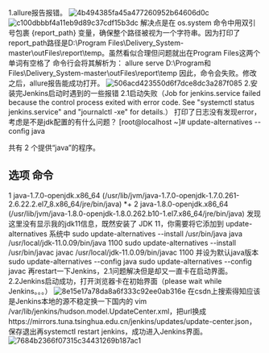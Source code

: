 1.allure报告报错。
![4b494385fa45a477260952b64606d0c](https://github.com/user-attachments/assets/731ee6e5-8569-49ee-8c3a-6b99afbc19a9)
![c100dbbbf4a11eb9d89c37cdf15b3dc](https://github.com/user-attachments/assets/db028f12-8e78-41ab-a03c-f06b34eb37a7)
解决点是在 os.system 命令中用双引号包裹 {report_path} 变量，确保整个路径被视为一个字符串。因为打印了report_path路径是D:\Program Files\Delivery_System-master\outFiles\report\temp。虽然看似合理但问题就出在Program Files这两个单词有空格了
命令行会将其解析为：
allure serve D:\Program和Files\Delivery_System-master\outFiles\report\temp
因此，命令会失败。修改之后，allure报告能成功打开。
![506acd423550d6f7dce8dc3a287f085](https://github.com/user-attachments/assets/93217d58-4d1f-488e-bab1-79cf5d4ff56a)
2.安装完Jenkins启动时遇到的一些报错
2.1启动失败（Job for jenkins.service failed because the control process exited with error code. See "systemctl status jenkins.service" and "journalctl -xe" for details.）
打印了日志没有发现error，考虑是不是jdk配置的有什么问题？
[root@localhost ~]# update-alternatives --config java

共有 2 个提供“java”的程序。

  选项    命令
-----------------------------------------------
   1           java-1.7.0-openjdk.x86_64 (/usr/lib/jvm/java-1.7.0-openjdk-1.7.0.261-2.6.22.2.el7_8.x86_64/jre/bin/java)
*+ 2           java-1.8.0-openjdk.x86_64 (/usr/lib/jvm/java-1.8.0-openjdk-1.8.0.262.b10-1.el7.x86_64/jre/bin/java)
发现这里没有显示我的jdk11信息，既然安装了 JDK 11，你需要将它添加到 update-alternatives 系统中
sudo update-alternatives --install /usr/bin/java java /usr/local/jdk-11.0.09/bin/java 1100
sudo update-alternatives --install /usr/bin/javac javac /usr/local/jdk-11.0.09/bin/javac 1100
并设为默认java版本
sudo update-alternatives --config java
sudo update-alternatives --config javac
再restart一下Jenkins，2.1问题解决但是却又一直卡在启动界面。
2.2Jenkins启动成功，打开浏览器卡在初始界面（please wait while Jenkins。。。）
![8e15e17a78da8a6f333c92ee0ab316e](https://github.com/user-attachments/assets/73cfdebd-830c-4386-b5d6-46ea7bedc9d1)
在csdn上搜索得知应该是Jenkins本地的源不稳定换一下国内的
vim /var/lib/jenkins/hudson.model.UpdateCenter.xml，把url换成https://mirrors.tuna.tsinghua.edu.cn/jenkins/updates/update-center.json，保存退出再systemctl restart jenkins，成功进入Jenkins界面。
![7684b2366f07315c34431269b187ac1](https://github.com/user-attachments/assets/65045d13-185d-4f06-8a61-b6c4283a7535)

